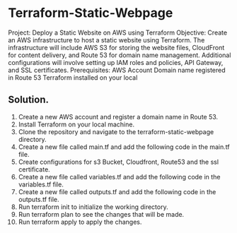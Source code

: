 # Terraform-Static-Webpage

Project: Deploy a Static Website on AWS using Terraform Objective: Create an AWS infrastructure to host a static website using Terraform. The infrastructure will include AWS S3 for storing the website files, CloudFront for content delivery, and Route 53 for domain name management. Additional configurations will involve setting up IAM roles and policies, API Gateway, and SSL certificates. Prerequisites: AWS Account Domain name registered in Route 53 Terraform installed on your local

## Solution. 
1. Create a new AWS account and register a domain name in Route 53.
2. Install Terraform on your local machine.
3. Clone the repository and navigate to the terraform-static-webpage directory.
4. Create a new file called main.tf and add the following code in the main.tf file.
5. Create configurations for s3 Bucket, Cloudfront, Route53 and the ssl certificate.
6. Create a new file called variables.tf and add the following code in the variables.tf file.
7. Create a new file called outputs.tf and add the following code in the outputs.tf file.
8. Run terraform init to initialize the working directory.
9. Run terraform plan to see the changes that will be made.
10. Run terraform apply to apply the changes.

